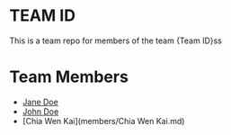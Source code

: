# TEAM ID
This is a team repo for members of the team {Team ID}ss

# Team Members
* [Jane Doe](members/janeDoe.md)
* [John Doe](members/johnDoe.md)
* [Chia Wen Kai](members/Chia Wen Kai.md) 